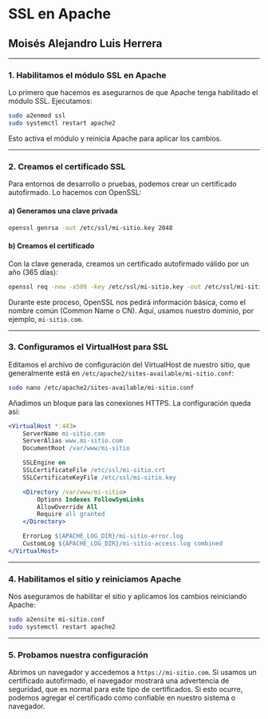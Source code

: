 # SSL en Apache
## Moisés Alejandro Luis Herrera

---

### **1. Habilitamos el módulo SSL en Apache**
Lo primero que hacemos es asegurarnos de que Apache tenga habilitado el módulo SSL. Ejecutamos:

```bash
sudo a2enmod ssl
sudo systemctl restart apache2
```

Esto activa el módulo y reinicia Apache para aplicar los cambios.

---

### **2. Creamos el certificado SSL**
Para entornos de desarrollo o pruebas, podemos crear un certificado autofirmado. Lo hacemos con OpenSSL:

#### a) Generamos una clave privada
```bash
openssl genrsa -out /etc/ssl/mi-sitio.key 2048
```

#### b) Creamos el certificado
Con la clave generada, creamos un certificado autofirmado válido por un año (365 días):

```bash
openssl req -new -x509 -key /etc/ssl/mi-sitio.key -out /etc/ssl/mi-sitio.crt -days 365
```

Durante este proceso, OpenSSL nos pedirá información básica, como el nombre común (Common Name o CN). Aquí, usamos nuestro dominio, por ejemplo, `mi-sitio.com`.

---

### **3. Configuramos el VirtualHost para SSL**
Editamos el archivo de configuración del VirtualHost de nuestro sitio, que generalmente está en `/etc/apache2/sites-available/mi-sitio.conf`:

```bash
sudo nano /etc/apache2/sites-available/mi-sitio.conf
```

Añadimos un bloque para las conexiones HTTPS. La configuración queda así:

```apache
<VirtualHost *:443>
    ServerName mi-sitio.com
    ServerAlias www.mi-sitio.com
    DocumentRoot /var/www/mi-sitio

    SSLEngine on
    SSLCertificateFile /etc/ssl/mi-sitio.crt
    SSLCertificateKeyFile /etc/ssl/mi-sitio.key

    <Directory /var/www/mi-sitio>
        Options Indexes FollowSymLinks
        AllowOverride All
        Require all granted
    </Directory>

    ErrorLog ${APACHE_LOG_DIR}/mi-sitio-error.log
    CustomLog ${APACHE_LOG_DIR}/mi-sitio-access.log combined
</VirtualHost>
```

---

### **4. Habilitamos el sitio y reiniciamos Apache**
Nos aseguramos de habilitar el sitio y aplicamos los cambios reiniciando Apache:

```bash
sudo a2ensite mi-sitio.conf
sudo systemctl restart apache2
```

---

### **5. Probamos nuestra configuración**
Abrimos un navegador y accedemos a `https://mi-sitio.com`. Si usamos un certificado autofirmado, el navegador mostrará una advertencia de seguridad, que es normal para este tipo de certificados. Si esto ocurre, podemos agregar el certificado como confiable en nuestro sistema o navegador.